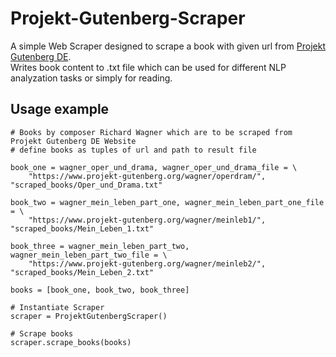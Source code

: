 # Projekt-Gutenberg-Scraper
A simple Web Scraper designed to scrape a book with given url from [Projekt Gutenberg DE](https://www.projekt-gutenberg.org/).\
Writes book content to .txt file which can be used for different NLP analyzation tasks or simply for reading.


## Usage example
```
# Books by composer Richard Wagner which are to be scraped from Projekt Gutenberg DE Website
# define books as tuples of url and path to result file

book_one = wagner_oper_und_drama, wagner_oper_und_drama_file = \
    "https://www.projekt-gutenberg.org/wagner/operdram/", "scraped_books/Oper_und_Drama.txt"

book_two = wagner_mein_leben_part_one, wagner_mein_leben_part_one_file = \
    "https://www.projekt-gutenberg.org/wagner/meinleb1/", "scraped_books/Mein_Leben_1.txt"

book_three = wagner_mein_leben_part_two, wagner_mein_leben_part_two_file = \
    "https://www.projekt-gutenberg.org/wagner/meinleb2/", "scraped_books/Mein_Leben_2.txt"

books = [book_one, book_two, book_three]

# Instantiate Scraper
scraper = ProjektGutenbergScraper()

# Scrape books
scraper.scrape_books(books)
```